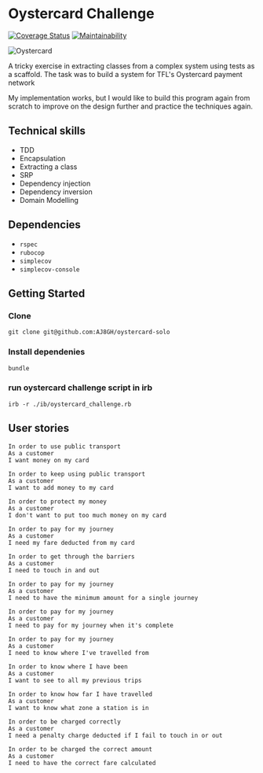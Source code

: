 # Oystercard Challenge

[![Coverage Status](https://coveralls.io/repos/github/AJ8GH/oystercard-solo/badge.svg)](https://coveralls.io/github/AJ8GH/oystercard-solo) [![Maintainability](https://api.codeclimate.com/v1/badges/2db4bbc21808878bc42d/maintainability)](https://codeclimate.com/github/AJ8GH/oystercard-solo/maintainability)

![Oystercard](https://designandbuilduk.net/wp-content/uploads/2018/07/611.jpg)

A tricky exercise in extracting classes from a complex system using tests as a scaffold. The task was to build a system for TFL's Oystercard payment network

My implementation works, but I would like to build this program again from scratch to improve on the design further and practice the techniques again.

## Technical skills

- TDD
- Encapsulation
- Extracting a class
- SRP
- Dependency injection
- Dependency inversion
- Domain Modelling

## Dependencies

- `rspec`
- `rubocop`
- `simplecov`
- `simplecov-console`

## Getting Started

### Clone

```shell
git clone git@github.com:AJ8GH/oystercard-solo
```

### Install dependenies

```shell
bundle
```

### run oystercard challenge script in irb

```shell
irb -r ./ib/oystercard_challenge.rb
```

## User stories

```
In order to use public transport
As a customer
I want money on my card

In order to keep using public transport
As a customer
I want to add money to my card

In order to protect my money
As a customer
I don't want to put too much money on my card

In order to pay for my journey
As a customer
I need my fare deducted from my card

In order to get through the barriers
As a customer
I need to touch in and out

In order to pay for my journey
As a customer
I need to have the minimum amount for a single journey

In order to pay for my journey
As a customer
I need to pay for my journey when it's complete

In order to pay for my journey
As a customer
I need to know where I've travelled from

In order to know where I have been
As a customer
I want to see to all my previous trips

In order to know how far I have travelled
As a customer
I want to know what zone a station is in

In order to be charged correctly
As a customer
I need a penalty charge deducted if I fail to touch in or out

In order to be charged the correct amount
As a customer
I need to have the correct fare calculated
```
